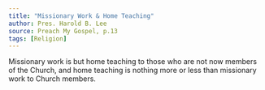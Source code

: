 ```yaml
---
title: "Missionary Work & Home Teaching"
author: Pres. Harold B. Lee
source: Preach My Gospel, p.13
tags: [Religion]
---
```


Missionary work is but home teaching to those who are not now members of the Church, and home teaching is nothing more or less than missionary work to Church members.
